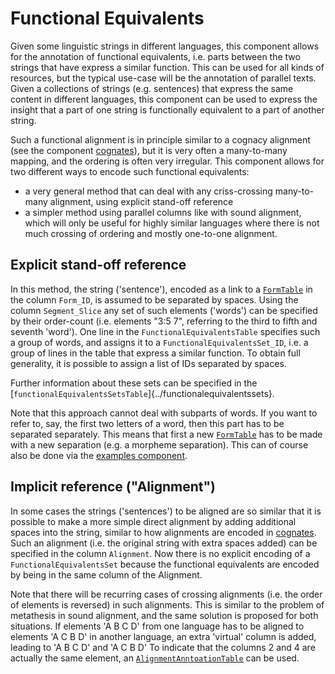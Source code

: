 # Functional Equivalents

Given some linguistic strings in different languages, this component allows for the annotation of functional equivalents, i.e. parts between the two strings that have express a similar function. This can be used for all kinds of resources, but the typical use-case will be the annotation of parallel texts. Given a collections of strings (e.g. sentences) that express the same content in different languages, this component can be used to express the insight that a part of one string is functionally equivalent to a part of another string. 

Such a functional alignment is in principle similar to a cognacy alignment (see the component [cognates](../cognates)), but it is very often a many-to-many mapping, and the ordering is often very irregular. This component allows for two different ways to encode such functional equivalents:

- a very general method that can deal with any criss-crossing many-to-many alignment, using explicit stand-off reference
- a simpler method using parallel columns like with sound alignment, which will only be useful for highly similar languages where there is not much crossing of ordering and mostly one-to-one alignment.

## Explicit stand-off reference

In this method, the string ('sentence'), encoded as a link to a [`FormTable`](../forms) in the column `Form_ID`, is assumed to be separated by spaces. Using the column `Segment_Slice` any set of such elements ('words') can be specified by their order-count (i.e. elements "3:5 7", referring to the third to fifth and seventh 'word'). One line in the `FunctionalEquivalentsTable` specifies such a group of words, and assigns it to a `FunctionalEquivalentsSet_ID`, i.e. a group of lines in the table that express a similar function. To obtain full generality, it is possible to assign a list of IDs separated by spaces.

Further information about these sets can be specified in the [`functionalEquivalentsSetsTable`]{../functionalequivalentssets}.

Note that this approach cannot deal with subparts of words. If you want to refer to, say, the first two letters of a word, then this part has to be separated separately. This means that first a new [`FormTable`](../forms) has to be made with a new separation (e.g. a morpheme separation). This can of course also be done via the [examples component](../examples).

## Implicit reference ("Alignment")

In some cases the strings ('sentences') to be aligned are so similar that it is possible to make a more simple direct alignment by adding additional spaces into the string, similar to how alignments are encoded in [cognates](../cognates). Such an alignment (i.e. the original string with extra spaces added) can be specified in the column `Alignment`. Now there is no explicit encoding of a `FunctionalEquivalentsSet` because the functional equivalents are encoded by being in the same column of the Alignment.

Note that there will be recurring cases of crossing alignments (i.e. the order of elements is reversed) in such alignments. This is similar to the problem of metathesis in sound alignment, and the same solution is proposed for both situations. If elements 'A B C D' from one language has to be aligned to elements 'A C B D' in another language, an extra 'virtual' column is added, leading to 'A  B C D' and 'A C B  D' To indicate that the columns 2 and 4 are actually the same element, an [`AlignmentAnntoationTable`](../alignmentAnnotation) can be used.

